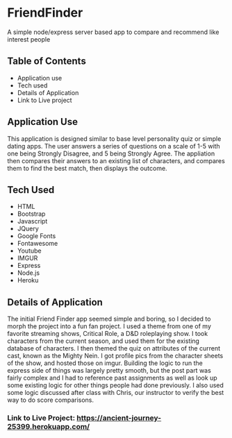# FriendFinder
A simple node/express server based app to compare and recommend like interest people


## Table of Contents

* Application use 
* Tech used
* Details of Application
* Link to Live project

## Application Use
This application is designed similar to base level personality quiz or simple dating apps. The user answers a series of questions on a scale of 1-5 with one being Strongly Disagree, and 5 being Strongly Agree. The appliation then compares their answers to an existing list of characters, and compares them to find the best match, then displays the outcome. 

## Tech Used

* HTML
* Bootstrap
* Javascript
* JQuery
* Google Fonts
* Fontawesome
* Youtube
* IMGUR
* Express
* Node.js
* Heroku

## Details of Application

The initial Friend Finder app seemed simple and boring, so I decided to morph the project into a fun fan project. I used a theme from one of my favorite streaming shows, Critical Role, a D&D roleplaying show. I took characters from the current season, and used them for the existing database of characters. I then themed the quiz on attributes of the current cast, known as the Mighty Nein. I got profile pics from the character sheets of the show, and hosted those on imgur. Building the logic to run the express side of things was largely pretty smooth, but the post part was fairly complex and I had to reference past assignments as well as look up some existing logic for other things people had done previously. I also used some logic discussed after class with Chris, our instructor to verify the best way to do score comparisons. 

### Link to Live Project: https://ancient-journey-25399.herokuapp.com/